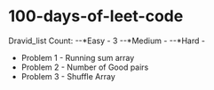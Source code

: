 # 100-days-of-leet-code
Dravid_list
Count:
--*Easy - 3
--*Medium - 
--*Hard - 
- Problem 1 - Running sum array
- Problem 2 - Number of Good pairs 
- Problem 3 - Shuffle Array
